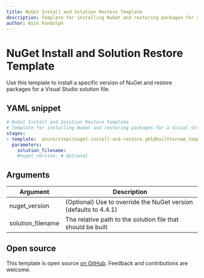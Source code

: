 ```yaml
---
title: NuGet Install and Solution Restore Template
description: Template for installing NuGet and restoring packages for a Visual Studio solution
author: Nick Randolph
---
```


# NuGet Install and Solution Restore Template

Use this template to install a specific version of NuGet and restore packages for a Visual Studio solution file.

## YAML snippet

```yaml
# NuGet Install and Solution Restore Template
# Template for installing NuGet and restoring packages for a Visual Studio solution
stages:
- template:  azure/steps/nuget-install-and-restore.yml@builttoroam_templates
  parameters:
    solution_filename:
    #nuget_version: # Optional
```


## Arguments

<table><thead><tr><th>Argument</th><th>Description</th></tr></thead>
<tr><td>nuget_version</td><td>(Optional) Use to override the NuGet version (defaults to 4.4.1)</td></tr>
<tr><td>solution_filename</td><td>The relative path to the solution file that should be built</td></tr>


</table>

## Open source

This template is open source [on GitHub](https://github.com/builttoroam/pipeline_templates). Feedback and contributions are welcome.
